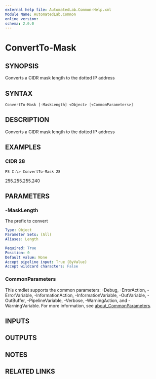 ```yaml
---
external help file: AutomatedLab.Common-Help.xml
Module Name: AutomatedLab.Common
online version:
schema: 2.0.0
---
```


# ConvertTo-Mask

## SYNOPSIS
Converts a CIDR mask length to the dotted IP address

## SYNTAX

```
ConvertTo-Mask [-MaskLength] <Object> [<CommonParameters>]
```

## DESCRIPTION
Converts a CIDR mask length to the dotted IP address

## EXAMPLES

### CIDR 28
```
PS C:\> ConvertTo-Mask 28
```

255.255.255.240

## PARAMETERS

### -MaskLength
The prefix to convert

```yaml
Type: Object
Parameter Sets: (All)
Aliases: Length

Required: True
Position: 0
Default value: None
Accept pipeline input: True (ByValue)
Accept wildcard characters: False
```

### CommonParameters
This cmdlet supports the common parameters: -Debug, -ErrorAction, -ErrorVariable, -InformationAction, -InformationVariable, -OutVariable, -OutBuffer, -PipelineVariable, -Verbose, -WarningAction, and -WarningVariable. For more information, see [about_CommonParameters](http://go.microsoft.com/fwlink/?LinkID=113216).

## INPUTS

## OUTPUTS

## NOTES

## RELATED LINKS
